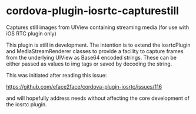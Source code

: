 # cordova-plugin-iosrtc-capturestill
Captures still images from UIView containing streaming media (for use with iOS RTC plugin only)

This plugin is still in development. The intention is to extend the iosrtcPlugin and MediaStreamRenderer classes to provide a facility to capture frames from the underlying UIView as Base64 encoded strings. These can be either passed as values to img tags or saved by decoding the string.

This was initiated after reading this issue:

https://github.com/eface2face/cordova-plugin-iosrtc/issues/116

and will hopefully address needs without affecting the core development of the iosrtc plugin.
